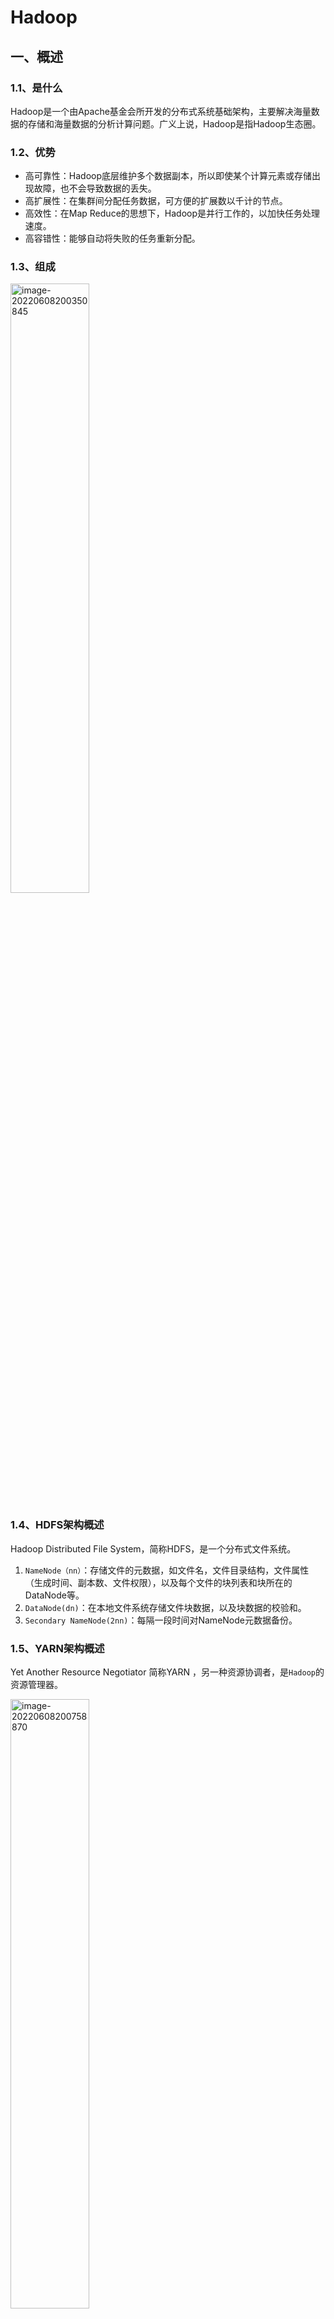 # Hadoop

## 一、概述

### 1.1、是什么

Hadoop是一个由Apache基金会所开发的分布式系统基础架构，主要解决海量数据的存储和海量数据的分析计算问题。广义上说，Hadoop是指Hadoop生态圈。

### 1.2、优势

- 高可靠性：Hadoop底层维护多个数据副本，所以即使某个计算元素或存储出现故障，也不会导致数据的丢失。
- 高扩展性：在集群间分配任务数据，可方便的扩展数以千计的节点。
- 高效性：在Map Reduce的思想下，Hadoop是并行工作的，以加快任务处理速度。
- 高容错性：能够自动将失败的任务重新分配。

### 1.3、组成

<img src="https://knowledgeimagebed.oss-cn-hangzhou.aliyuncs.com/img/image-20220608200350845.png" alt="image-20220608200350845" width="50%;" />

### 1.4、HDFS架构概述

Hadoop Distributed File System，简称HDFS，是一个分布式文件系统。

1. `NameNode（nn）`：存储文件的元数据，如文件名，文件目录结构，文件属性（生成时间、副本数、文件权限），以及每个文件的块列表和块所在的DataNode等。
2. `DataNode(dn)`：在本地文件系统存储文件块数据，以及块数据的校验和。
3. `Secondary NameNode(2nn)`：每隔一段时间对NameNode元数据备份。

### 1.5、YARN架构概述

Yet Another Resource Negotiator 简称YARN ，另一种资源协调者，是`Hadoop`的资源管理器。

<img src="https://knowledgeimagebed.oss-cn-hangzhou.aliyuncs.com/img/image-20220608200758870.png" alt="image-20220608200758870" width="50%;" />

1. `ResourceManager(RM)`：整个集群资源（内存、CPU等）的管理者
2. `NodeManager(NM)`：单个节点服务器资源的管理者。
3. `ApplicationMaster(AM)`：单个任务运行的管理者。
4. `Container`：容器，相当于一台独立的服务器，里面封装了任务运行所需要的资源，如内存、CPU、磁盘、网络等。

### 1.6、MapReduce架构概述

MapReduce将计算过程分为两个阶段：Map和Reduce

- Map阶段并行处理输入数据
- Reduce阶段对Map结果进行汇总

<img src="https://knowledgeimagebed.oss-cn-hangzhou.aliyuncs.com/img/image-20220608201047671.png" alt="image-20220608201047671" width="67%;" />

### 1.7、大数据生态体系

<img src="https://knowledgeimagebed.oss-cn-hangzhou.aliyuncs.com/img/image-20220608201138312.png" alt="image-20220608201138312" width="67%;" />

1. `Sqoop`：是一款开源的工具，主要用于在Hadoop、Hive与传统的数据库（MySQL）间进行数据的传递，可以将一个关系型数据库（例如：MySQL，Oracle等）中的数据导进到Hadoop的HDFS中，也可以将HDFS的数据导进到关系型数据库中。
2. `Flume`：是一个高可用的，高可靠的，分布式的海量日志采集、聚合和传输的系统，Flume支持在日志系统中定制各类数据发送方，用于收集数据。
3. `Kafka`：是一种高吞吐量的分布式发布订阅消息系统。
4. `Spark`：是当前最流行的开源大数据内存计算框架。可以基于Hadoop上存储的大数据进行计算。
5. `Flink`：是当前最流行的开源大数据内存计算框架。用于实时计算的场景较多。
6. `Oozie`：是一个管理Hadoop作业（job）的工作流程调度管理系统。
7. `Hbase`：是一个分布式的、面向列的开源数据库。HBase不同于一般的关系数据库，它是一个适合于非结构化数据存储的数据库。
8. `Hive`：是基于Hadoop 的一个数据仓库工具，可以将结构化的数据文件映射为一张数据库表，并提供简单的SQL查询功能，可以将SQL语句转换为MapReduce 任务进行运行。其优点是学习成本低，可以通过类SQL 语句快速实现简单的MapReduce 统计，不必开发专门的MapReduce 应用，十分适合数据仓库的统计分析。
9. `ZooKeeper`：是一个针对大型分布式系统的可靠协调系统，提供的功能包括：配置维护、名字服务、分布式同步、组服务等。

## 二、HDFS分布式文件系统

HDFS是一个分布式文件系统，用于存储文件，通过目录树来定位文件，基于流数据模式访问和处理超大文件的需求而开发的，具有高容错性、高可靠性、高扩展性和高吞吐率等特征，适合`一次写入，多次读取`的场景。

`流式数据`：将数据序列化为字节流来存储，这样不会破坏文件的结构和内容。当超大规模的文件本身就已经超越了单台服务器的存储，需要多台服务器同时存储，需将文件序列化，然后按照字节的顺序进行切分后分布式的存储在各个服务器上。

若要将一个大的文件进行切分，该文件必须支持序列化。若要存储在文件系统中，该文件系统必须是流式数据访问模式。

HDFS将大规模的数据以分布式的方式均匀存储在集群中的各个服务器上，然后分布式并行计算框架mr就可以利用各个服务器的本地计算资源在本地服务器上对大规模数据集的一个子集数据进行计算。

### 2.1、优点

- 高容错性：数据自动保存多个副本，通过增加副本的形式，来提高容错性。某个副本丢失后，可以自动恢复。
- 适合处理大数据：数据规模能达到GB、TB、甚至PB级别。文件规模能够处理百万规模以上的文件数量。
- 可构建在廉价机器上：通过多副本机制，提高可靠性。
- 流式数据访问模式：一次写入，多次读取（离线、统计分析），写入后不允许修改，Hadoop适用于处理离线数据，不适合处理适时数据。HDFS的数据处理规模比较大，应用一次需要大量的数据，同时这些应用一般都是批量处理，而不是用户交互式处理。`主要的是数据的吞吐量，而不是访问速度`。

### 2.2、局限性

- 不适合低延时数据访问：无法访问毫秒级的存储数据。

- 无法高效的对大量小文件进行存储：存储大量的小文件会占用NameNode大量的内存存储文件目录和块信息，导致NameNode处理性能降低，且会制约HDFS的扩展性。小文件的寻址时间会超过读取时间，违背了HDFS的设计目标。大量的小型文件会给HDFS扩展性和访问处理性能带来严重问题，可通过`SequenceFile、MapFile`等方式归档小文件来解决。

  ```shell
  #hadoop archive -archiveName 指定归档文件的文件名 -p 需要归档的目录 归档文件的输出目录
  hadoop archive -archiveName input.har -p /input /output
  #查看归档文件
  hadoop fs -ls har:///output/input.har
  #解归档文件
  hadoop fs -cp har:///output/input.har/*  /wcinput
  ```

- 不支持并发写入、文件随机修改：一个文件只能一个写，不允许多个线程同时写，多线程同时写会涉及多线程安全问题，要解决多线程安全问题会造成文件系统处理性能上的损失。仅支持数据追加，不支持文件的随机修改。因为HDFS的数据冗余设计，当对任意一个位置进行修改，那么备份的数据也会进行修改，如此HDFS的开销会很大，不利于对文件数据的访问和处理。

### 2.3、组成架构

- NameNode：管理HDFS的名称空间，配置副本策略，管理数据块（BLOCK）映射信息，处理客户端读写请求。
- DataNode：NameNode下达命令后，DataNode执行实际的操作，存储实际的数据块，执行数据块的读/写操作。
- Client：客户端，文件切分，文件上传HDFS的时候，客户端将文件切分成一个一个的数据块，然后进行上传。与NameNode交互，获取文件的位置信息。与DataNode交互，读取或写入数据。命令管理或访问HDFS。
- Secondary NameNode：辅助NameNode，分担其工作量，定期合并Fsimage和Edits，并推送给NameNode。紧急情况下可辅助恢复NameNode。当NameNode挂掉的时候，并不能立刻替换NameNode并提供服务。

### 2.4、文件块大小

HDFS中的文件在物理上是分块存储的，块的大小可以通过配置参数来规定。

```xml
<!--配置hdfs-site.xml-->
<property>
	<name>dfs.block.size</name>
	<value>134217728</value>   
</property>

<!-- Java编程指定-->
conf.set("dfs.block.size", args[0]);
```

#### 为什么HDFS中的块大小设置为128M？

HDFS中平均寻址时间大概为10ms，最佳状态是寻址时间为传输时间的1%，即最佳传输时间为10ms/0.01=1s。

#### 为什么Block块不能设置太大，也不能设置太小？

Block块设置太大，使得从磁盘传输数据的时间会明显大于寻址时间，导致程序在处理这个块数据时，变得非常慢。另一方面，MapReduce中的Map任务通常一次只处理一个块中的数据，若块过大运行速度也会非常慢。

设置太小，存放大量小文件会占用NameNode中大量的内存来存储文件目录和块信息，另一方面文件快过小会导致寻址时间增大，导致程序一直在找block的开始位置。

#### 数据块抽象设计带来的好处

在企业生成实际环境中，因文件数据以数据块形式存储，一个文件的大小可以大于网络集群中任意一个磁盘的容量。使用块抽象而不是文件，简化了存储子系统，在集群的网络环境中，只需考虑文被切分后的数据块存储就可以了，对集群中任意一个节点上文件数据的存储就更易操作。数据块非常适用于数据的备份，从而提高数据的容错能力，当数据丢失时，可以以块为单位找回，而不涉及文件整体。当要使用一个文件时，只需要将这个文件对应的块进行临时的拼接。

### 2.5、常用命令

**上传**

```bash
# -moveFromLcoal：从本地剪切粘贴到HDFS
hadoop fs -moveFromLocal ./shugo.txt /sanguo

# -copyFromLocal：从本地文件系统中拷贝文件到HDFS路径中去
hadoop fs -copyFromLocal ./weiguo.txt /sanguo

# -put：效果与copyFromLocal相同
hadoop fs -put ./wuguo /sanguo

# -appendToFile：追加一个文件到已存在的文件末尾
hadoop fs -appendToFile liubei.txt /sanguo/shugo.txt
```

**下载**

```bash
# -copyToLocal：从HDFS拷贝到本地
hadoop fs -copyToLocal /sanguo/shuguo.txt ./

# -get：等同于copyToLocal
hadoop fs -get /sanguo/shuguo.txt ./
```

**基本命令**

```bash
# -ls：显示目录信息
hadoop fs -ls /sanguo

# -cat：显示文件内容
hadoop fs -cat /sanguo/shuguo.txt

# -chgrp、-chmod、-chown：与Linux文件系统中的用法一样，修改文件所属权限
hadoop fs -chmod 777 /sanguo/shuguo.txt
hadoop fs -chown zhulin:zhulin /sanguo/shuguo.txt

# -mkdir：创建路径
hadoop fs -mkdir /jinguo

# -cp：从HDFS的一个路径拷贝到HDFS的另一个路径
hadoop fs -cp /sanguo/shuguo.txt /jinguo

# -mv：在HDFS目录中移动文件
hadoop fs -mv /sanguo/shuguo.txt /jinguo

# -rm：删除文件或文件夹
hadoop fs -rm /sanguo/shuguo.txt

# -rm -r：递归删除目录及目录里面内容
hadoop fs -rm -r /sanguo

# -setrep：设置HDFS中文件的副本数量
hadoop fs -setrep 10 /jinguo/shuguo.txt
```

### 2.6、API操作

**创建目录**

```java
public void testMkdirs() throws URISyntaxException, IOException {
    //1.获取文件系统
    Configuration configuration = new Configuration();
    FileSystem fs = FileSystem.get(new URI("hdfs://zhulinz.top:8090"), configuration);
    //2.创建目录
    fs.mkdirs(new Path("/home/zhulin"));
    //3.关闭资源
    fs.close();
}
```

**上传文件**

```java
public void testCopyFromLocal() throws URISyntaxException, IOException {
    Configuration configuration = new Configuration();
    configuration.set("dfs.replication", "2");
    FileSystem fs = FileSystem.get(new URI("hdfs://zhulinz.top:8090"), configuration);
    //上传文件
    fs.copyFromLocalFile(new Path("D:\\IDEA工作区\\Hadoop\\HdfsClientDemo\\test1.txt"), new Path("/home/zhulin"));
    //关闭资源
    fs.close();
}
```

**下载文件**

```java
public void testCopyToLocal() throws URISyntaxException, IOException {
    //获取文件系统
    Configuration configuration = new Configuration();
    FileSystem fs = FileSystem.get(new URI("hdfs://zhulinz.top:8090"), configuration);

    //下载文件  delSrc 是否删除原文件  usrRawLocalFileSystem  是否开启文件校验
    fs.copyToLocalFile(false, new Path("/home/zhulin/test1.txt"), new Path("D:\\IDEA工作区\\Hadoop\\HdfsClientDemo" +"\\test2.txt"), true);
    //资源关闭
    fs.close();
}
```

```java
public void testDelete() throws URISyntaxException, IOException {
    Configuration configuration = new Configuration();
    FileSystem fs = FileSystem.get(new URI("hdfs://zhulinz.top:8090"), configuration);

    fs.delete(new Path("/home/zhulin/"), true);

    fs.close();
}
```

### 2.7、读写流程

#### 写数据流程

<img src="https://knowledgeimagebed.oss-cn-hangzhou.aliyuncs.com/img/image-20220609164200158.png" alt="image-20220609164200158" width="50%;" />

1. 客户端通过`Distributed FileSystem`模块向`Name Node`请求上传文件，`Name Node`检查目标文件是否存在，父目录是否存在。
2. `Name Node`向客户端响应是否可以上传文件。
3. 客户端请求上传第一个数据块到哪几个`Data Node`服务器上。请求返回`Data Node`节点。
4. `Name Node`响应请求，返回dn1、dn2、dn3节点，表示采用这三个节点存储数据。
5. 客户端通过`FSDataOutputStream`模块请求dn1上传数据，然后依次调用dn2、dn3，请求建立`Block`传输通道。
6. `Data Node`节点依次应答客户端。
7. 客户端开始往dn1上传第一个`Block`（先从磁盘读取数据放到一个本地内存缓存），以`Packet`为单位，dn1收到一个Packet就会传给dn2，然后dn2传给dn3。dn1每传一个packet会放入一个应答队列等待应答。
8. 当一个`Block`传输完成后，客户端再次请求`Name Node`上传第二个Block的服务器。（依次重复3~7步）

#### 读数据流程

<img src="https://knowledgeimagebed.oss-cn-hangzhou.aliyuncs.com/img/image-20220622135826883.png" alt="image-20220622135826883" width="50%;" />

1. 客户端通过 DistributedFileSystem 向 NameNode 请求下载文件，NameNode 通过查询元数据，找到文件块所在的 DataNode 地址。
2. 挑选一台 DataNode（就近原则，然后随机）服务器，请求读取数据。 
3. DataNode 开始传输数据给客户端（从磁盘里面读取数据输入流，以 Packet 为单位来做校验）。
4. 客户端以 Packet 为单位接收，先在本地缓存，然后写入目标文件。

### 2.8、机架感知

整个数据块副本存放的过程称为机架感知，默认是关闭的。

```shell
#查看机架感知
hdfs  dfsadmin  -printTopology
```

**编写脚本 rackaware.sh**

```shell
#!/bin/bash
HADOOP_CONF=/usr/hadoop/etc/hadoop/rackaware
while [ $# -gt 0 ] ; do
  nodeArg=$1
  exec<${HADOOP_CONF}/topology.data
  result=""
  while read line ; do
    ar=( $line )
    if [ "${ar[0]}" = "$nodeArg" ]||[ "${ar[1]}" = "$nodeArg" ]; then
      result="${ar[2]}"
    fi
  done
  shift
  if [ -z "$result" ] ; then
    echo -n "/default-rack"
  else
    echo -n "$result"
  fi
done
```

**topoloy.data**

```shell
192.168.10.200 master /dc1/rack1
192.168.10.201 node1 /dc1/rack2
192.168.10.202 node2 /dc1/rack2
192.168.10.203 node3 /dc1/rack3
```

**启用机架感知**

```xml
<!--在core-site.xml中加入-->
<property>
	<name>net.topology.script.file.name</name>
	<value>/home/zhulin/bin/rackaware.sh</value>
</property>
```

```shell
Rack: /dc1/rack1
   192.168.10.200:9866 (master)

Rack: /dc1/rack2
   192.168.10.201:9866 (node1)
   192.168.10.202:9866 (node2)

Rack: /dc1/rack3
   192.168.10.203:9866 (node3)
```

### 2.9、数据块副本的存放策略

以副本数为3为例，第一个副本放置在客户端所在的DataNode节点（如客户端不在集群内，则第一个DataNode随机选，但原则上仍是选取距离客户端近的DataNode），第二个副本放置在与第一个节点不同机架的DataNode中（随机选），第三个副本放置在与第一个副本所在节点同一机架的另一个节点上，若还有更多副本，就随机放。

可优先保证本机架下对该数据块所属文件的访问，即使机架发生故障，也可在另外的的机架上找到该数据块的副本。

### 2.10、数据块的备份数

```shell
#修改hdfs-site.xml
<property>
	<name>dfs.replication</name>
	<value>3</value>
</property>

#通过命令修改已经上传的文件的副本数
hadoop fs -setrep -R 3 /test

#上传文件的同时指定创建的副本数
hdfs dfs -Ddfs.replication=1 -put  core-site.xml /

#查看当前hdfs的副本数
hdfs fsck -locations
```

### 2.11、安全模式

```shell
#退出安全模式
hdfs dfsadmin -safemode leave
#进入安全模式
hdfs dfsadmin -safemode enter
#查看安全模式状态
hdfs dfsadmin -safemode get
#等待，直到安全模式结束
hdfs dfsadmin -safemode wait
#对hdfs文件系统进行检查
hdfs fsck /
		-move: 移动损坏的文件到/lost+found目录下
		-delete: 删除损坏的文件
		-files: 输出正在被检测的文件
		-openforwrite: 输出检测中的正在被写的文件
		-includeSnapshots: 检测的文件包括系统snapShot快照目录下的
		-list-corruptfileblocks: 输出损坏的块及其所属的文件
		-blocks: 输出block的详细报告
		-locations: 输出block的位置信息
		-racks: 输出block的网络拓扑结构信息
		-storagepolicies: 输出block的存储策略信息
		-blockId: 输出指定blockId所属块的状况,位置等信息
```

### 2.12、负载均衡

Hadoop的HDFS集群非常容易出现机器与机器之间磁盘利用率不平衡的情况，例如：当集群内新增、删除节点，或者某个节点机器内硬盘存储达到饱和值。当数据不平衡时，Map任务可能会分配到没有存储数据的机器，这将导致网络带宽的消耗，也无法很好的进行本地计算。

当HDFS负载不均衡时，需要对HDFS进行数据的负载均衡调整，即对各节点机器上数据的存储分布进行调整。从而使数据均匀的分布在各个DataNode上，均衡IO性能，防止热点的发生。进行数据的负载均衡调整，必须满足以下原则：

- 数据平衡不能导致数据块减少，数据块备份丢失。
- 管理员可以中止数据平衡进程。
- 每次移动的数据量以及占用的网络资源，必须是可控的。
- 数据均衡过程，不能影响NameNode的工作。

#### 负载均衡算法

数据均衡过程的核心是一个数据均衡算法，该数据均衡算法将不断迭代数据均衡逻辑，直至集群内数据均衡为止。

<img src="https://knowledgeimagebed.oss-cn-hangzhou.aliyuncs.com/img/image-20220615161022417.png" alt="image-20220615161022417" width="50%;" />

- 数据均衡服务（Rebalancing Server）首先要求NameNode生成DataNode数据分布分析报告，获取每个DataNode磁盘使用情况。
- Rebalancing Server汇总需要移动的数据分布情况，计算具体数据块迁移路线图。数据块迁移路线图，确保网络内最短路径。
  - 把当前的DataNode节点根据阈值的设定情况分到Over、Above、Below、Under四个组中。且在移动的过程中Over、Above组中的块向Below、Under组移动。
  - Over组，此组的DataNode均满足：DataNode_usedSpace_percent > Cluster_usedSpace_percent + threshold
  - Above组：Cluster_usedSpace_percent + threshold > DataNode_ usedSpace _percent > Cluster_usedSpace_percent
  - Below组：Cluster_usedSpace_percent > DataNode_ usedSpace_percent > Cluster_ usedSpace_percent – threshold
  - Under组：Cluster_usedSpace_percent – threshold > DataNode_usedSpace_percent
- 开始数据块迁移任务，Proxy Source Data Node复制一块需要移动迁移的数据块。
- 将复制的数据块复制到目标DataNode上。
- 删除原始数据块。
- 目标DataNode向Proxy Source Data Node确认该数据块迁移完成。
- Proxy Source Data Node向Rebalancing Server确认本次数据块迁移完成。然后继续执行这个过程，直至集群达到数据均衡标准。

#### 数据均衡命令

```shell
#数据自动平衡脚本
start-balancer.sh –threshold
		-threshold：默认设置：10，参数取值范围：0-100
		#参数含义：判断集群是否平衡的阈值。理论上，该参数设置的越小，整个集群就越平衡
		dfs.balance.bandwidthPerSec：默认设置：1048576（1M/S）
		#参数含义：Balancer运行时允许占用的带宽
		
#在hdfs-site.xml中设置数据均衡占用的网络带宽限制
<property>
	<name>dfs.balance.bandwidthPerSec</name>
	<value>1048576</value>
</property>

#设置定时任务来实现定时的负载均衡
00 22 * * 5 hdfs balancer -Threshold 5 >>/home/logs/balancer_`date +"\%Y\%m\%d"`.log 2>&1
```

### 2.13、心跳机制

主节点和从节点之间的通信是通过心跳机制（心跳实际上是一个RPC函数）实现的，master启动的时候，会开启一个RPC Server，slave启动时进行连接master，并每隔3秒钟主动向master发送一个“心跳”，将自己的状态信息告诉master，然后master通过这个心跳的返回值，向slave节点发送指令。

- HDFS：DataNode默认向NameNode`每隔3秒汇报一次`，包括`DataNode的状态信息以及所持有的数据块的信息`。若NameNode连续`10次`没有收到汇报，则认为可能存在宕机的可能。在DataNode启动后，会专门启动一个`负责心跳数据包的线程`，如果整个DataNode没有任何问题，只是负责发送心跳数据包的线程挂了。NameNode会发送命令向DataNode确认，查看心跳数据包的服务是否正常，为保险起见，一般会确认2次，每5分钟一次，当两次都没有返回结果，则认为DataNode节点挂了。

<img src="https://knowledgeimagebed.oss-cn-hangzhou.aliyuncs.com/img/image-20220615163638693.png" alt="image-20220615163638693" width="50%;" />

### 2.14、NN和2NN的工作机制

NameNode中的元数据存储在哪里？

如果元数据存储在NameNode节点的磁盘中，经常需要进行随机访问，还有响应客户请求，必然导致效率过低。因此元数据需要存储在内存中。但是如果只存储在内存中，不做数据备份，一旦由于故障断电，会导致数据丢失，整个集群就无法工作。`因此产生在磁盘中备份元数据的FsImage`。

但是如果在当内存中的元数据进行更新时，也同时更新FsImage，就会导致效率过低，若不更新也会导致数据不一致性问题，最终会产生数据丢失。`因此需引入Edits文件（只进行追加操作，效率很高，该文件只记录操作的行为，不进行数据备份），每当元数据有更新或者添加数据的时候，修改内存中的元数据并追加到Edits中。`如此，一旦断电，可通过FsImage和Edits的合并，合成元数据。

但是如果长时间添加数据到Edits中，会导致文件越来越大，效率降低，并且一旦断电，恢复元数据的时间也会加长。因此需要定期的进行FsImaeg和Edits的合并。为了不给NameNode带来压力，`引入SecondaryNameNode专门用于FsImage和Edits的合并。`

<img src="https://knowledgeimagebed.oss-cn-hangzhou.aliyuncs.com/img/image-20220622193402229.png" alt="image-20220622193402229" width="50%;" />

### 2.15、FsImage和Edits解析

NameNode被格式化后，会在存储数据文件中（hdfs配置文件配置的目录）产生如下文件

fsimage_0000000000000000000

fsimage_0000000000000000000.md5

seen_txid

VERSION

1. FsImage文件：HDFS文件系统元数据的一个永久性的检查点，其中包含HDFS文件系统的所有目录和文件inode的序列化信息。
2. Edits文件：存放HDFS文件系统的所有更新操作的路径，文件系统客户端执行的所有写操作首先会被记录到Edits文件中。
3. seen_txid文件：保存的是一个数字，就是最后一个edits_的数字。
4. 每此NameNode启动的时候都会将FsImage文件读入内存，加载Edits里面的更新操作，保存内存中的元数据信息是最新的、同步的，可以看成NameNode启动的时候就将FsImage和Edits进行了合并。

### 2.16、DataNode工作进制

<img src="https://knowledgeimagebed.oss-cn-hangzhou.aliyuncs.com/img/image-20220622194020802.png" alt="image-20220622194020802" width="50%;" />

1. 一个数据块在DataNode上以文件形式存在在磁盘上，包括两个文件：一个是数据本身，一个是元数据包括数据块的长度，块数据的校验和，以及时间戳。
2. DataNode启动后会向NameNode注册，通过后，周期性（默认6小时）的向NameNode上报所有的块信息。
3. 心跳是每3秒一次，心跳返回结果带有NameNode给该DataNode的命令如复制块数据到另一台机器，或删除某个数据块。如果超过10分钟没有收到某个DataNode的心跳，则认为该节点不可用。
4. 集群运行中可安全加入和退出一些机器。

## 三、YARN资源管理器

YARN是一个通用的资源管理平台，为各类计算框架提供资源的管理和调度。可将多种计算框架（离线处理MapReduce、在线处理的Storm、内存计算框架Spark等）部署到一个公共集群中，共享集群的资源。

- 资源的同一管理和调度：集群中所有节点的资源（内存、CPU、磁盘、网络等）抽象为Container（容器）。在资源进行运算任务时，计算框架需要向YARN申请Container，YARN按照策略对资源进行调度，进行Container的分配。
- 资源隔离：YARN使用了轻量级资源隔离机制Cgroup进行资源隔离，以避免相互打扰，一旦Contariner使用的资源量超过事先定义的上限值，就将其杀死。

### 体系结构

- **ResourceManager（RM）**：负责对各`NM`上的资源进行统一管理和调度。给`AM`分配空闲的Container并监控其运行状态。对AM申请的资源请求分配相应的空闲Container。其主要由两个组件构成：调度器和应用程序管理器。
  - `调度器（Scheduler）`：调度器根据容量、队列等限制条件，将系统中的资源分配给各个正在运行的应用程序。调度器仅根据各个应用程序的资源需求进行资源分配，而资源分配单位是Container，从而限定每个任务使用的资源量。
  - `应用程序管理器（Applications Manager）`：应用程序管理器负责管理整个系统中所有的应用程序，包括应用程序提交，与调度器协商资源以启动`AM`，监控`AM`运行状态并在失败时重新启动等。
- **NodeManager（NM）**：`NM`是每个节点上的资源和任务管理器。它会定时地向`RM`汇报本节点上的资源使用情况和各个Container的运行状态；同时会接收并处理来自`AM`的Container启动/停止等请求。
- **ApplicationMaster（AM）**：用户提交的应用程序均包含一个`AM`，负责应用的监控，跟踪应用执行状态，重启失败任务等。
- **Container**：Container封装了某个节点上的多维度资源，如内存、CPU、磁盘、网络等，是YARN对资源的抽象。当AM向RM申请资源时，RM为AM返回的资源便是用Container表示的。YARN会为每个任务分配一个Container且该任务只能使用该Container中描述的资源。

<img src="https://knowledgeimagebed.oss-cn-hangzhou.aliyuncs.com/img/image-20220622195121351.png" alt="image-20220622195121351" width="50%;" />

### 调度模型

采用了双层资源调度模型，RM中的资源调度器将资源分配给各个AM，资源分配过程是异步的。资源调度器将资源分配给一个应用程序后，不会立刻push给对应的AM，而是暂时放到一个缓冲区中，等待AM通过周期性的心跳主动来取。

YARN目前采用的资源调度算法：

- `先来先调度FIFO`：先按照优先级高低调度，如优先级相同则按照提交时间先后顺序调度，若提交时间相同则按照队列名或Application ID比较顺序调度。
- `公平调度算法FAIR`：尽可能公平的调度，即已分配资源类少的优先级高。
- `主资源公平调度DRF`：算法扩展了最大最小公平算法，使之能够支持多维资源，算法是配置资源百分比小的优先级高。

### 优缺点和使用场景

- YARN使用了轻量级资源隔离机制Cgroups进行资源隔离以避免资源之间相互干扰，实现对CPU和内存两种资源的隔离。
- YARN上可以运行各种应用类型的计算框架，包括离线计算MapReduce、DAG计算框架Tez、基于内存的计算框架SPARK、实时计算框架Storm等。
- 支持先进先出FIFO、公平调度FAIR、主资源公平调度DRF等分配算法。
- 支持多租户资源调度，包括支持资源按比例分配、支持层级队列划分和支持资源抢占。

##四、集群高可用性

Hadoop1.X中每个集群只有一个NaemNode，使得HDFS中存在单点故障，难以应用在线上场景。NameNode压力过大，内存受限，影响扩展性。

- 针对单点故障的修复方案：HDFS HA高可用，通过主备2个Namenode（3.X上最多5个备，官方推荐3个备。NN太多导致很多数据发送，造成网络压力），主提供服务，备不提供，但是运行着。如果主Namenode发生故障，切换到备Namenode上。
- 解决内存受限问题：HDFS Federation（联邦），水平扩展，**支持多个Namenode**；同时对外提供服务，分治；
  每个Namenode分管一部分目录，所有的Namenode共享所有DataNode存储资源。

### 3.1、实现手动HA

<img src="https://knowledgeimagebed.oss-cn-hangzhou.aliyuncs.com/img/image-20220613210414833.png" alt="image-20220613210414833" width="50%;" />

NameNode存了两类元数据：客户端产生的动态数据，生成的目录；DataNode汇报到block位置信息。Standby（备用NameNode）通过以下两种方式同步获取Active（主NameNode）上的元数据。

- 阻塞（为了保持数据一致性，丧失可用性）：客户端要求NN Active创建目录，NN Active向NN Standby发送指令创建目录，成功之后Standby返回ok给Active，Active再发送ok给客户端。如果Satndby中途挂掉，后续操作就阻塞了。
- 异步（为了可用性，丧失了一致性）：客户端要求Active创建目录，Activite向Standby传达相同指令。此时，activite不管standby，只要activite它自己创建完成，里面给客户端返回ok。但是standby创建目录的过程中，有可能挂掉。

不能为解决一个问题，从而引入另一个问题。只需实现最终数据一致性。借助中间的组件JN（JournalNodes），往Active中写数据，相当于写到了NFS里，读也是从里面读。客户端向Active写入数据，Active同时要写入到JN中（2个NN只能Active往JN写，JN放的是edits文件，JN可以做到可靠性存储数据，能保证最终一致性。和NFS干的活一样，不过实现技术不一样。）然后Standby从JN中读取数据，即使两者之间的Socket连接有网络波动，一旦网络恢复，Standby继续从JN中读取数据，最终实现数据一致性。JN中有一个过半机制，在Active往JN群写数据时，只要过半的JN写入成功，Standby从过半JN的任意一个读取到了修改的数据，Standby就可以顺利同步全部数据。

> NFS（Network File System）：是一种基于TCP/IP传输的网络文件系统协议。通过该协议，客户机可以像访问本地目录一样访问远程服务器中的共享资源。依赖于RPC来实现网络文件系统共享。

> RPC（Remote Procedure Call Protocol）：远程过程调用协议，是一种通过网络从远程计算机程序上请求服务，而不需要了解底层网络技术的协议。RPC协议假定某些传输协议的存在，如TCP/UDP，为通信程序之间携带信息数据。目的是调用远程方法像调用本地方法一样。
>
> 采用C/S模式，客户机请求程序调用进程发送一个有进程参数的调用信息到服务进程，然后等待应答信息。在服务器端，进程保持睡眠状态直到调用信息到达为止。当一个调用信息到达，服务器获得进程参数，计算结果，发送答复信息，然后等待下一个调用信息。

> JN(JournalNode)：为了让备用节点保持与活动节点的状态同步，两个节点都与一组名为“JournalNodes”（JN）的独立守护进程通信。当主动节点执行任何命名空间修改时，它会将修改记录持久地记录到这些 JN 中的大多数。Standby 节点能够从 JN 中读取编辑，并不断地观察它们以了解对编辑日志的更改。当备用节点看到编辑时，它将它们应用到自己的命名空间。在发生故障转移的情况下，备用节点将确保它已从 JournalNodes 读取所有编辑，然后再将其提升为 Active 状态。这可确保在发生故障转移之前完全同步命名空间状态。
>
> 为防止数据在两个NameNode之间产生分歧，以及所谓的“脑裂场景”，JN永远只允许一个NameNode一次称为写入者。
>
> （过半机制）必须至少有 3 个 JournalNode 守护进程，因为编辑日志修改必须写入大多数 JN。这将允许系统容忍单台机器的故障。您也可以运行 3 个以上的 JournalNode，但为了实际增加系统可以容忍的故障数量，您应该运行奇数个 JN（即 3、5、7 等）。请注意，当使用 N 个 JournalNode 运行时，系统最多可以容忍 (N - 1) / 2 次故障并继续正常运行。

### 3.2、实现自动HA

基于Zookeeper实现自动化集群高可用，Hadoop实现高可用主要有两种方式，一种是使用共享日志编辑系统(QJM)，另一种是基于网络文件系统(NFS)的高可用方案。基于NFS的高可用方案需要额外安装NFS服务器，而QJM的高可用方案不需要安装额外的服务器。

1. 两台NN启动后都会去zk（zookeeper）进行注册，优先注册的为主节点（Active），另外一个为备节点（Standby），
2. 主NN对外提供服务，备NN同步主NN元数据，以待切换，通过集群JN(JournalNode)，备用NN也会帮助主NN合并editsLog文件和fsimage产生新的fsimage，并推送ActiveNN。

3. ZKFailover Controller(ZKFC，与NN在同一机器上)的作用是监控NameNode健康状态，当主NN挂掉之后，备用NN的ZKFC会得到消息，然后会将备用NN状态改为（Active），并是原来的主NN改为备用NN。

4. DN（datenode)会同时把信息报告给主从NN。

## 五、MapReduce

MapReduce是一个软件框架，用于轻松编写应用程序，这些程序以可靠、容错的方式在大型商用硬件集群（数千个节点）上并行处理大量数据。

可以分成Map和Reduce。

- Map：映射过程，把一组数据按照某种Map函数映射成新的数据。一条数据进入map会被处理成多条数据，就是1进N出。
- Reduce：归纳过程，把若干组映射结果进行汇总进行输出。一组数据进入Reduce会被归纳为一组数据（或者多组数据），也就是一组进N出。

<img src="https://knowledgeimagebed.oss-cn-hangzhou.aliyuncs.com/img/image-20220618201951389.png" alt="image-20220618201951389" width="50%;" />

### 作业的生命周期

<img src="https://knowledgeimagebed.oss-cn-hangzhou.aliyuncs.com/img/image-20220621142426729.png" alt="image-20220621142426729" width="50%;" />

- **作业的提交与初始化**：用户提交作业后，首先由JobClient实例将作业相关信息上传到分布式文件系统HDFS上（一般为HDFS），然后JobClient通过RPC框架通知 JobTracker（ResourceManager）。 JobTracker收到新作业提交请求之后，由作业调度模块对作业进行初始化：为作业创建一个JobInProgress对象来跟踪作业的运行状况，而JobInProgress则会为每个Task创建一个TaskInProgress对象来跟踪每个Task的运行状况，TaskInProgress可能需要管理多个Task Attempt。

> **作业的提交**：JobClient的runjob()方法是用于新建JobClient实例并调用其submitjob()方法。提交作业后，runjob()每秒轮询作业的进度。如果发现自上次报告后有改变，便把进度报告到控制台。作业完成后，成功则显示作业计数器。失败则记录导致失败的原因到控制台。`submitjob()提交的过程：`
>
> - 向JobTracker（RM）请求一个新的作业ID，通过调用RM的getNewJobId()方法获取。
> - 检查作业的输出说明。例如，如果没有指定输出目录或输出目录已经存在，作业就不提交，错误抛回给MapReduce程序。
> - 计算作业的`输入分片`。如果分片无法计算，比如因为输入路径不存在，作业不提交，错误抛出。
> - 将运行作业所需要的资源（包括作业JAR文件、配置文件和计算所得的输入分片）复制到一个以作业ID命名的目录下RM的文件系统中。作业JAR的副本较多，因此在运行作业的任务时，集群中有很多个副本可供NM（NodeManager）访问。
> - 告知RM作业准备执行（通过调用RM的submitjob()方法实现）。
>
> **作业的初始化**：当RM接收到对其submitjob()方法的调用后，会把此调用放入一个内部队列中，交由`作业调度器`进行调度，并对其进行初始化。初始化包括创建一个正在运行作业的对象--封装任务和记录信息，以便跟踪任务的状态和进程。为了创建任务运行列表，作业调度器会从共享文件系统中获取客户端已`计算好的输入分片信息`，然后为每个分片创建一个map。创建的reduce任务数量由Job的mapred.reduce.task属性决定(setNumReduceTasks()设置)，schedule创建相应数量的reduce任务。 任务在此时被指定ID。除了map和reduce任务，还有setupJob和cleanupJob需要建立：由tasktrackers在所有map开始前和所有reduce结束后分别执行，这两个方法在OutputCommitter中(默认是FileOutputCommitter)。setupJob()创建输出目录和任务的临时工作目录，cleanupJob()删除临时工作目录。

- **作业分配**：tasktracker运行一个简单的循环来定期发送“心跳”(heartbeat)给jobtracker。“心跳”告知jobtracker，tasktracker是否还存活，同时也充当两者之间的消息通道。作为“心跳”的一部分，tasktracker是指明它是否已经准备好运行新的任务，如果是jobtracker会为它分配一个任务，并使用“心跳”的返回值与tasktracker进行通信。每个tasktracker会有固定数量的map和reduce任务槽，数量有tasktracker核的数量和内存大小来决定。jobtracker会先将tasktracker的所有的map槽填满，然后才填此tasktracker的reduce任务槽。Jobtracker分配map任务时会选取与输入分片最近的tasktracker，分配reduce任务用不着考虑数据本地化。
- **任务的执行**：通过从共享文件系统把作业的JAR文件(wc.jar) 复制到tasktracker所在的文件系统，从而实现作业的JAR文件本地化( 分布式运算移动运算，而不移动数据)。同时，tasktracker将应用程序所需要的全部文件从分布式缓存复制到本地磁盘。tasktracker为任务新建一个本地工作目录，并把JAR文件中的内容解压到这个文件夹下。tasktracker新建一个TaskRunner实例( JVM实例 )来运行该任务。 TaskRunner启动一个新的JVM来运行每个任务(步骤10)，以便客户的map/reduce不会影响tasktracker。
- **进度和状态的更新**：MapReduce作业是长时间运行的批量作业，运行时间范围从数秒到数小时。这是一个很长的时间段，所以对于用户而言，能够得知作业进展是很重要的。一个作业Job和它的每个任务task都有一个状态(status)，包括：作业或任务的状态（比如，运行状态，成功完成，失败状态）、map和reduce的进度、作业计数器的值、状态消息或描述（可以由用户代码来设置）。map进度标准是处理输入所占比例，reduce是copy\merge\reduce（与shuffle的三个阶段相对应）整个进度的比例。Child JVM有独立的线程每隔3秒检查任务更新标志，如果有更新就会报告给此tasktracker；tasktracker每隔5秒给jobtracker发心跳；job tracker合并这些更新，产生一个表明所有运行作业及其任务状态的全局试图。JobClient通过每秒查询Jobtracker来接收最新状态。
- **作业的完成**：当jobtracker收到作业最后一个任务已完成的通知后，便把作业的状态设置为“成功”。然后，在JobClient查询状态时，便知道任务已成功完成，于是JobClient打印一条消息告知用户，然后从runjob()方法返回。如果jobtracker有相应的设置，也会发送一个HTTP作业通知。希望收到回调指令的客户端可以通过job．end．notification．url属性来进行这项设置。最后，jobtracker清空作业的工作状态，指示tasktracker也清空作业的工作状态。

### 分区操作

Map阶段处理的数据，在向`环形缓冲区`写的时候是以分区的方式写的。一般情况下，MR程序分区数有多少`reduceTask`数量就应该有多少 ，一个分区的数据一个reduceTask去处理，reduceTask处理完成之后都会生成一个结果文件。

**MR的默认分区**

```java
// 默认分区是根据key的hashCode对reduceTasks个数取模得到的。用户没法控制哪个key存储到哪个分区。默认类为HashPartitioner。
public class HashPartitioner<K, V> extends Partitioner<K, V> {
  /** Use {@link Object#hashCode()} to partition. */
  public int getPartition(K key, V value, int numReduceTasks) {
    return (key.hashCode() & Integer.MAX_VALUE) % numReduceTasks;
  }
}
```

**自定义分区**

```java
/**
 * 自定义分区机制
 *    1、继承我们的Partitioner这个类
 *    2、重写里面的getPartition方法 返回值是一个int类型 返回值就是我的分区
 *
 *继承Partitioner之后 需要区传递一个key-value键值对的泛型 代表的是我们的数据
 * 那么需要传递的是map阶段输出的key-value类型 因为分区是在map阶段执行结束输出数据的时候执行的
 */
public class MyPartitioner extends Partitioner<Text,Text> {
 
    /**
     * @param key  map阶段输出的key值
     * @param value  map阶段输出的value值
     * @param numReduceTasks 定义的reduceTask的任务数据 默认是1
     * @return 数字  代表的是我要将当前的这条key-value数据输送到哪个分区？
     */
    @Override
    public int getPartition(Text key, Text value, int numReduceTasks) {
        String s = key.toString();
        switch(s){
            case "136":
                return 0;
            case "137":
                return 1;
            case "138":
                return 2;
            case "139":
                return 3;
            default:
                return 4;
        }
    }
}

//在Driver类中job任务里设置，设置自定义分区类
job.setPartitionerClass(MyPartitioner.class);
//设置reducetask数量
job.setNumReduceTasks(5);
```

!> 注意：<br>如果reduceTask的数量 > getPartition的结果数，则会多产生几个空的输出文件part-r-000xx；<br>如果1<reduceTask的数量<getPartition的结果数，则有一部分分区数据无处安放，会Exception；<br>如果reduceTask的数量=1，则不管mapTask端输出多少个分区文件，最终结果都交给这一个reduceTask，最终也就只会产生一个结果文件 part-r-00000；

